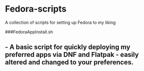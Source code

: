 # Fedora-scripts
A collection of scripts for setting up Fedora to my liking

###FedoraAppInstall.sh
## - A basic script for quickly deploying my preferred apps via DNF and Flatpak - easily altered and changed to your preferences. 
